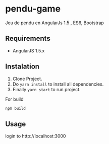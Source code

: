 # pendu-game
Jeu de pendu en AngularJs 1.5 , ES6, Bootstrap


## Requirements
- AngularJS 1.5.x


## Instalation

1. Clone Project.
2. Do `yarn install` to install all dependencies.
3. Finally `yarn start` to run project.

For build
```sh
npm build
```

## Usage



login to http://localhost:3000



